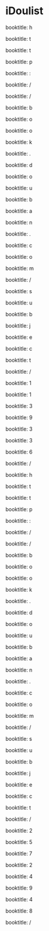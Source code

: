 # iDoulist


   
booktitle: h
   
booktitle: t
   
booktitle: t
   
booktitle: p
   
booktitle: :
   
booktitle: /
   
booktitle: /
   
booktitle: b
   
booktitle: o
   
booktitle: o
   
booktitle: k
   
booktitle: .
   
booktitle: d
   
booktitle: o
   
booktitle: u
   
booktitle: b
   
booktitle: a
   
booktitle: n
   
booktitle: .
   
booktitle: c
   
booktitle: o
   
booktitle: m
   
booktitle: /
   
booktitle: s
   
booktitle: u
   
booktitle: b
   
booktitle: j
   
booktitle: e
   
booktitle: c
   
booktitle: t
   
booktitle: /
   
booktitle: 1
   
booktitle: 1
   
booktitle: 3
   
booktitle: 9
   
booktitle: 3
   
booktitle: 3
   
booktitle: 6
   
booktitle: /
   

   
booktitle: h
   
booktitle: t
   
booktitle: t
   
booktitle: p
   
booktitle: :
   
booktitle: /
   
booktitle: /
   
booktitle: b
   
booktitle: o
   
booktitle: o
   
booktitle: k
   
booktitle: .
   
booktitle: d
   
booktitle: o
   
booktitle: u
   
booktitle: b
   
booktitle: a
   
booktitle: n
   
booktitle: .
   
booktitle: c
   
booktitle: o
   
booktitle: m
   
booktitle: /
   
booktitle: s
   
booktitle: u
   
booktitle: b
   
booktitle: j
   
booktitle: e
   
booktitle: c
   
booktitle: t
   
booktitle: /
   
booktitle: 2
   
booktitle: 5
   
booktitle: 7
   
booktitle: 2
   
booktitle: 4
   
booktitle: 9
   
booktitle: 4
   
booktitle: 8
   
booktitle: /
   
